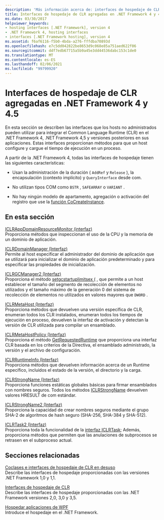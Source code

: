 ```yaml
---
description: 'Más información acerca de: interfaces de hospedaje de CLR agregadas en el .NET Framework 4 y 4,5'
title: Interfaces de hospedaje de CLR agregadas en .NET Framework 4 y 4.5
ms.date: 03/30/2017
helpviewer_keywords:
- hosting interfaces [.NET Framework], version 4
- .NET Framework 4, hosting interfaces
- interfaces [.NET Framework hosting], version 4
ms.assetid: f6af6116-f5b0-4bda-a276-fffdba70893d
ms.openlocfilehash: e7c5dd042822be8653d9c068e85a751aed622f06
ms.sourcegitcommit: ddf7edb67715a5b9a45e3dd44536dabc153c1de0
ms.translationtype: MT
ms.contentlocale: es-ES
ms.lasthandoff: 02/06/2021
ms.locfileid: "99799920"
---
```

# <a name="clr-hosting-interfaces-added-in-the-net-framework-4-and-45"></a>Interfaces de hospedaje de CLR agregadas en .NET Framework 4 y 4.5

En esta sección se describen las interfaces que los hosts no administrados pueden utilizar para integrar el Common Language Runtime (CLR) en el .NET Framework 4, .NET Framework 4,5 y versiones posteriores en sus aplicaciones. Estas interfaces proporcionan métodos para que un host configure y cargue el tiempo de ejecución en un proceso.  
  
 A partir de la .NET Framework 4, todas las interfaces de hospedaje tienen las siguientes características:  
  
- Usan la administración de la duración ( `AddRef` y `Release` ), la encapsulación (contexto implícito) y `QueryInterface` desde com.  
  
- No utilizan tipos COM como `BSTR` , `SAFEARRAY` o `VARIANT` .  
  
- No hay ningún modelo de apartamento, agregación o activación del registro que use la [función CoCreateInstance](/windows/win32/api/combaseapi/nf-combaseapi-cocreateinstance).  
  
## <a name="in-this-section"></a>En esta sección  

 [ICLRAppDomainResourceMonitor (interfaz)](iclrappdomainresourcemonitor-interface.md)  
 Proporciona métodos que inspeccionan el uso de la CPU y la memoria de un dominio de aplicación.  
  
 [ICLRDomainManager (Interfaz)](iclrdomainmanager-interface.md)  
 Permite al host especificar el administrador del dominio de aplicación que se utilizará para inicializar el dominio de aplicación predeterminado y para especificar las propiedades de inicialización.  
  
 [ICLRGCManager2 (Interfaz)](iclrgcmanager2-interface.md)  
 Proporciona el método [setgcstartuplimitsex (](iclrgcmanager2-setgcstartuplimitsex-method.md) , que permite a un host establecer el tamaño del segmento de recolección de elementos no utilizados y el tamaño máximo de la generación 0 del sistema de recolección de elementos no utilizados en valores mayores que `DWORD` .  
  
 [ICLRMetaHost (Interfaz)](iclrmetahost-interface.md)  
 Proporciona métodos que devuelven una versión específica de CLR, enumeran todos los CLR instalados, enumeran todos los tiempos de ejecución en proceso, devuelven la interfaz de activación y detectan la versión de CLR utilizada para compilar un ensamblado.  
  
 [ICLRMetaHostPolicy (Interfaz)](iclrmetahostpolicy-interface.md)  
 Proporciona el método [GetRequestedRuntime](iclrmetahostpolicy-getrequestedruntime-method.md) que proporciona una interfaz CLR basada en los criterios de la Directiva, el ensamblado administrado, la versión y el archivo de configuración.  
  
 [ICLRRuntimeInfo (Interfaz)](iclrruntimeinfo-interface.md)  
 Proporciona métodos que devuelven información acerca de un Runtime específico, incluidos el estado de la versión, el directorio y la carga.  
  
 [ICLRStrongName (Interfaz)](iclrstrongname-interface.md)  
 Proporciona funciones estáticas globales básicas para firmar ensamblados con nombres seguros. Todos los métodos [ICLRStrongName](iclrstrongname-interface.md) devuelven valores HRESULT de com estándar.  
  
 [ICLRStrongName2 (Interfaz)](iclrstrongname2-interface.md)  
 Proporciona la capacidad de crear nombres seguros mediante el grupo SHA-2 de algoritmos de hash seguro (SHA-256, SHA-384 y SHA-512).  
  
 [ICLRTask2 (Interfaz)](iclrtask2-interface.md)  
 Proporciona toda la funcionalidad de la [interfaz ICLRTask](iclrtask-interface.md); Además, proporciona métodos que permiten que las anulaciones de subprocesos se retrasen en el subproceso actual.  
  
## <a name="related-sections"></a>Secciones relacionadas  

 [Coclases e interfaces de hospedaje de CLR en desuso](deprecated-clr-hosting-interfaces-and-coclasses.md)  
 Describe las interfaces de hospedaje proporcionadas con las versiones .NET Framework 1,0 y 1,1.  
  
 [Interfaces de hospedaje de CLR](clr-hosting-interfaces.md)  
 Describe las interfaces de hospedaje proporcionadas con las .NET Framework versiones 2,0, 3,0 y 3,5.  
  
 [Hospedar aplicaciones de WPF](index.md)  
 Introduce el hospedaje en el .NET Framework.
